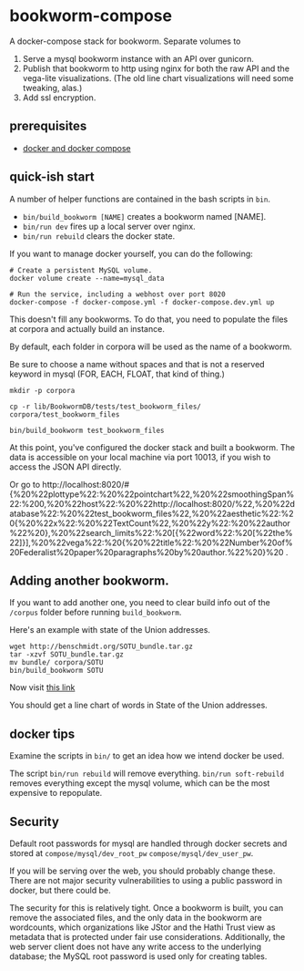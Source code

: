 # bookworm-compose

A docker-compose stack for bookworm. Separate volumes to
1. Serve a mysql bookworm instance with an API over gunicorn.
2. Publish that bookworm to http using nginx for both the raw API and the vega-lite visualizations. (The old line chart visualizations will need some tweaking, alas.)
3. Add ssl encryption.


## prerequisites

- [docker and docker compose](https://www.docker.com/products/docker-desktop)



## quick-ish start

A number of helper functions are contained in the bash scripts in `bin`. 

* `bin/build_bookworm [NAME]` creates a bookworm named [NAME].
* `bin/run dev` fires up a local server over nginx.
* `bin/run rebuild` clears the docker state. 

If you want to manage docker yourself, you can do the 
following:

```
# Create a persistent MySQL volume.
docker volume create --name=mysql_data

# Run the service, including a webhost over port 8020
docker-compose -f docker-compose.yml -f docker-compose.dev.yml up
```

This doesn't fill any bookworms. To do that, you need to populate the files at corpora and actually build an instance.

By default, each folder in corpora will be used as the name of a bookworm.

Be sure to choose a name without spaces and that is not a reserved keyword in mysql (FOR, EACH, FLOAT, that kind of thing.)

```
mkdir -p corpora

cp -r lib/BookwormDB/tests/test_bookworm_files/ corpora/test_bookworm_files

bin/build_bookworm test_bookworm_files
```

At this point, you've configured the docker stack and built a bookworm. The data is accessible on your
local machine via port 10013, if you wish to access the JSON API directly. 

Or go to http://localhost:8020/#{%20%22plottype%22:%20%22pointchart%22,%20%22smoothingSpan%22:%200,%20%22host%22:%20%22http://localhost:8020/%22,%20%22database%22:%20%22test_bookworm_files%22,%20%22aesthetic%22:%20{%20%22x%22:%20%22TextCount%22,%20%22y%22:%20%22author%22%20},%20%22search_limits%22:%20[{%22word%22:%20[%22the%22]}],%20%22vega%22:%20{%20%22title%22:%20%22Number%20of%20Federalist%20paper%20paragraphs%20by%20author.%22%20}%20
.


## Adding another bookworm.

If you want to add another one, you need to clear build info out of the `/corpus` folder before running `build_bookworm`.

Here's an example with state of the Union addresses.

```
wget http://benschmidt.org/SOTU_bundle.tar.gz
tar -xzvf SOTU_bundle.tar.gz
mv bundle/ corpora/SOTU
bin/build_bookworm SOTU
```

Now visit [this link](http://localhost:8020/#%7B%22plottype%22:%22linechart%22,%22smoothingSpan%22:0,%22host%22:%22http://localhost:8020/%22,%22database%22:%22SOTU%22,%22aesthetic%22:%7B%22color%22:%22Search%22,%22x%22:%22year%22,%22y%22:%22WordsPerMillion%22%7D,%22search_limits%22:%5B%7B%22word%22:%5B%22today%22%5D%7D,%7B%22word%22:%5B%22tonight%22%5D%7D%5D,%22vega%22:%7B%22title%22:%22SOTUs.%22%7D%7D)

You should get a line chart of words in State of the Union addresses.

## docker tips

Examine the scripts in `bin/` to get an idea how we intend docker be used.

The script `bin/run rebuild` will remove everything. `bin/run soft-rebuild` removes everything except the mysql volume, which can be the most expensive to repopulate.

## Security

Default root passwords for mysql are handled through docker secrets and stored at
`compose/mysql/dev_root_pw`
`compose/mysql/dev_user_pw`.

If you will be serving over the web, you should probably change these. There
are not major security vulnerabilities to using a public password in docker, but 
there could be.

The security for this is relatively tight. Once a bookworm is built, you can remove the associated files, and the only data in
the bookworm are wordcounts, which organizations like JStor and the Hathi Trust view as metadata that is protected under
fair use considerations. Additionally, the web server client does not have any write access to the underlying database; the MySQL root
password is used only for creating tables.
